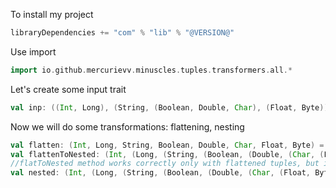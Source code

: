 To install my project
```scala
libraryDependencies += "com" % "lib" % "@VERSION@"
```

Use import
```scala mdoc
import io.github.mercurievv.minuscles.tuples.transformers.all.*
```
Let's create some input trait
```scala mdoc
val inp: ((Int, Long), (String, (Boolean, Double, Char), (Float, Byte))) = ((7, 10L), ("str", (true, 0.5D, "c".charAt(0)), (0.8F, 0x5)))
```
Now we will do some transformations: flattening, nesting
```scala mdoc
val flatten: (Int, Long, String, Boolean, Double, Char, Float, Byte) = inp.toFlatten
val flattenToNested: (Int, (Long, (String, (Boolean, (Double, (Char, (Float, Byte))))))) = flatToNested(flatten)
//flatToNested method works correctly only with flattened tuples, but in such cases it should save some CPU
val nested: (Int, (Long, (String, (Boolean, (Double, (Char, (Float, Byte))))))) = inp.toNested

```
